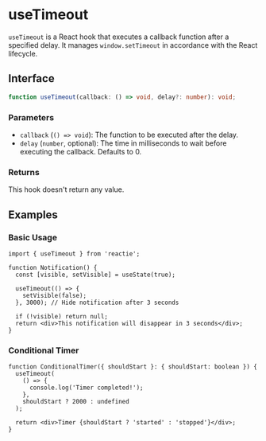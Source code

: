 # useTimeout

`useTimeout` is a React hook that executes a callback function after a specified delay. It manages `window.setTimeout` in accordance with the React lifecycle.

## Interface

```typescript
function useTimeout(callback: () => void, delay?: number): void;
```

### Parameters

- `callback` (`() => void`): The function to be executed after the delay.
- `delay` (`number`, optional): The time in milliseconds to wait before executing the callback. Defaults to 0.

### Returns

This hook doesn't return any value.

## Examples

### Basic Usage

```tsx
import { useTimeout } from 'reactie';

function Notification() {
  const [visible, setVisible] = useState(true);

  useTimeout(() => {
    setVisible(false);
  }, 3000); // Hide notification after 3 seconds

  if (!visible) return null;
  return <div>This notification will disappear in 3 seconds</div>;
}
```

### Conditional Timer

```tsx
function ConditionalTimer({ shouldStart }: { shouldStart: boolean }) {
  useTimeout(
    () => {
      console.log('Timer completed!');
    },
    shouldStart ? 2000 : undefined
  );

  return <div>Timer {shouldStart ? 'started' : 'stopped'}</div>;
}
```
